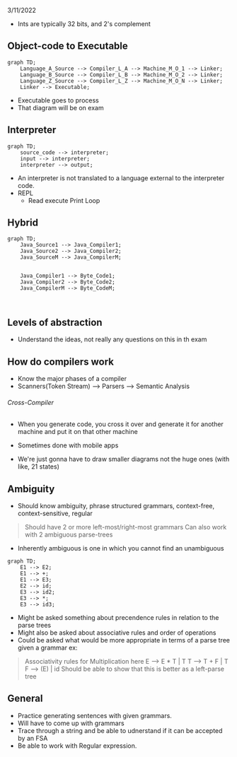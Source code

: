 3/11/2022
-  Ints are typically 32 bits, and 2's complement
## Object-code to Executable
```mermaid
graph TD;
	Language_A_Source --> Compiler_L_A --> Machine_M_O_1 --> Linker;
	Language_B_Source --> Compiler_L_B --> Machine_M_O_2 --> Linker;
	Language_Z_Source --> Compiler_L_Z --> Machine_M_O_N --> Linker;
	Linker --> Executable;
```
- Executable goes to process
- That diagram will be on exam
## Interpreter
```mermaid
graph TD;
	source_code --> interpreter;
	input --> interpreter;
	interpreter --> output;
```
- An interpreter is not translated to a language external to the interpreter code.
- REPL
	- Read execute Print Loop
## Hybrid
```mermaid
graph TD;
	Java_Source1 --> Java_Compiler1;
	Java_Source2 --> Java_Compiler2;
	Java_SourceM --> Java_CompilerM;


	Java_Compiler1 --> Byte_Code1;
	Java_Compiler2 --> Byte_Code2;
	Java_CompilerM --> Byte_CodeM;

	
```
## Levels of abstraction
- Understand the ideas, not really any questions on this in th exam
## How do compilers work
- Know the major phases of a compiler
- Scanners(Token Stream) --> Parsers --> Semantic Analysis
###### Cross-Compiler
- When you generate code, you cross it over and generate it for another machine and put it on that other machine
- Sometimes done with mobile apps

- We're just gonna have to draw smaller diagrams not the huge ones (with like, 21 states)

## Ambiguity
- Should know ambiguity, phrase structured grammars, context-free, context-sensitive, regular
> Should have 2 or more left-most/right-most grammars
> Can also work with 2 ambiguous parse-trees
- Inherently ambiguous is one in which you cannot find an unambiguous
```mermaid
graph TD;
	E1 --> E2;
	E1 --> +;
	E1 --> E3;
	E2 --> id;
	E3 --> id2;
	E3 --> *;
	E3 --> id3;

```
- Might be asked something about precendence rules in relation to the parse trees
- Might also be asked about associative rules and order of operations
- Could be asked what would be more appropriate in terms of a parse tree given a grammar ex:
> Associativity rules for Multiplication here
> E --> E * T | T
> T --> T + F | T
> F --> (E) | id
Should be able to show that this is better as a left-parse tree
## General
- Practice generating sentences with given grammars.
- Will have to come up with grammars
- Trace through a string and be able to udnerstand if it can be accepted by an FSA
- Be able to work with Regular expression.


